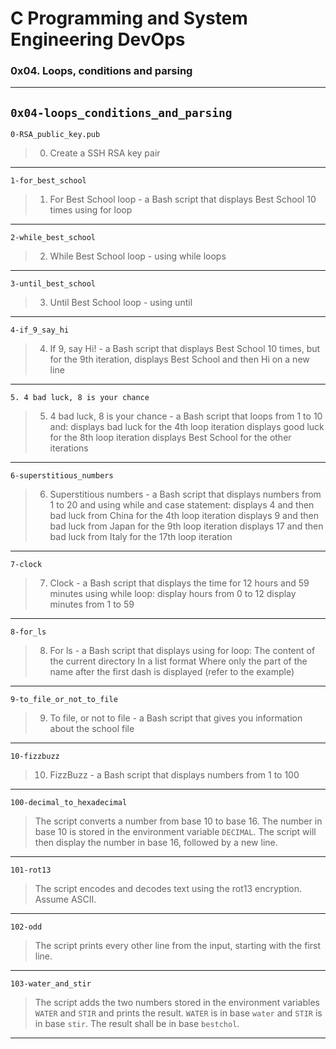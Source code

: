 # C Programming and System Engineering DevOps
### 0x04. Loops, conditions and parsing
---
`0x04-loops_conditions_and_parsing`
---
`0-RSA_public_key.pub`
> 0. Create a SSH RSA key pair
---
`1-for_best_school`
> 1. For Best School loop - a Bash script that displays Best School 10 times using for loop
---
`2-while_best_school`
> 2. While Best School loop - using while loops
---
`3-until_best_school`
> 3. Until Best School loop - using until
---
`4-if_9_say_hi`
> 4. If 9, say Hi! - a Bash script that displays Best School 10 times, but for the 9th iteration, displays Best School and then Hi on a new line
---
`5. 4 bad luck, 8 is your chance`
> 5. 4 bad luck, 8 is your chance - a Bash script that loops from 1 to 10 and:
> displays bad luck for the 4th loop iteration
> displays good luck for the 8th loop iteration
> displays Best School for the other iterations
---
`6-superstitious_numbers`
> 6. Superstitious numbers - a Bash script that displays numbers from 1 to 20 and using while and case statement:
> displays 4 and then bad luck from China for the 4th loop iteration
> displays 9 and then bad luck from Japan for the 9th loop iteration
> displays 17 and then bad luck from Italy for the 17th loop iteration
---
`7-clock`
> 7. Clock - a Bash script that displays the time for 12 hours and 59 minutes using while loop:
> display hours from 0 to 12
> display minutes from 1 to 59
---
`8-for_ls`
> 8. For ls - a Bash script that displays using for loop:
> The content of the current directory
> In a list format
> Where only the part of the name after the first dash is displayed (refer to the example)
---
`9-to_file_or_not_to_file`
> 9. To file, or not to file - a Bash script that gives you information about the school file
---
`10-fizzbuzz`
> 10. FizzBuzz - a Bash script that displays numbers from 1 to 100
---
`100-decimal_to_hexadecimal`
> The script converts a number from base 10 to base 16. The number in base 10 is stored in the environment variable `DECIMAL`. The script will then  display the number in base 16, followed by a new line.
---
`101-rot13`
> The script  encodes and decodes text using the rot13 encryption. Assume ASCII.
---
`102-odd`
> The script prints every other line from the input, starting with the first line.
---
`103-water_and_stir`
> The script adds the two numbers stored in the environment variables `WATER` and `STIR` and prints the result. `WATER` is in base `water` and `STIR` is in base `stir`. The result shall be in base `bestchol`.
---
